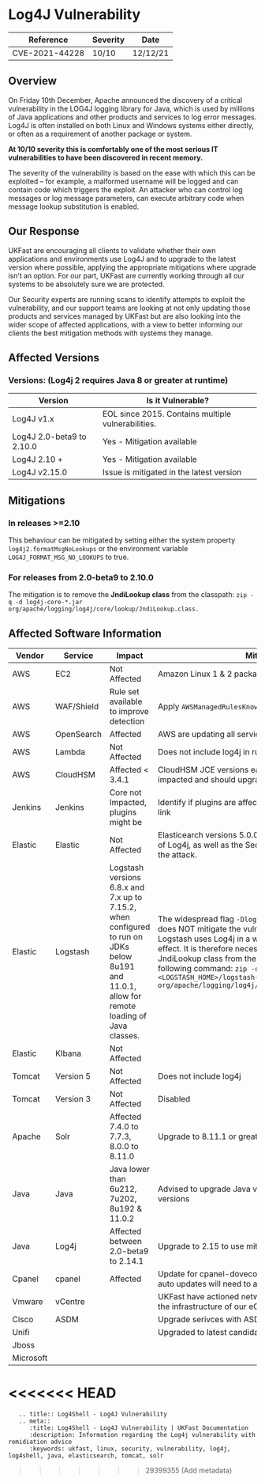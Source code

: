 # Log4J Vulnerability

| Reference      | Severity | Date     |
|----------------|----------|----------|
| CVE-2021-44228 | 10/10    | 12/12/21 |

## Overview 
On Friday 10th December, Apache announced the discovery of a critical vulnerability in the LOG4J logging library for Java, which is used by millions of Java applications and other products and services to log error messages. Log4J is often installed on both Linux and Windows systems either directly, or often as a requirement of another package or system. 

**At 10/10 severity this is comfortably one of the most serious IT vulnerabilities to have been discovered in recent memory.**

The severity of the vulnerability is based on the ease with which this can be exploited – for example, a malformed username will be logged and can contain code which triggers the exploit. An attacker who can control log messages or log message parameters, can execute arbitrary code when message lookup substitution is enabled.

## Our Response
UKFast are encouraging all clients to validate whether their own applications and environments use Log4J and to upgrade to the latest version where possible, applying the appropriate mitigations where upgrade isn’t an option. For our part, UKFast are currently working through all our systems to be absolutely sure we are protected.

Our Security experts are running scans to identify attempts to exploit the vulnerability, and our support teams are looking at not only updating those products and services managed by UKFast but are also looking into the wider scope of affected applications, with a view to better informing our clients the best mitigation methods with systems they manage.

## Affected Versions
### Versions: (Log4j 2 requires Java 8 or greater at runtime)

|Version	                |Is it Vulnerable?                                 |
|---------------------------|--------------------------------------------------|
|Log4J v1.x  	            |EOL since 2015. Contains multiple vulnerabilities.|
|Log4J 2.0-beta9 to 2.10.0	|Yes - Mitigation available                        |
|Log4J 2.10 + 	            |Yes - Mitigation available                        |
|Log4J v2.15.0	            |Issue is mitigated in the latest version          |

## Mitigations

### In releases >=2.10
This behaviour can be mitigated by setting either the system property `log4j2.formatMsgNoLookups` or the environment variable `LOG4J_FORMAT_MSG_NO_LOOKUPS` to true.

### For releases from 2.0-beta9 to 2.10.0
The mitigation is to remove the **JndiLookup class** from the classpath: `zip -q -d log4j-core-*.jar org/apache/logging/log4j/core/lookup/JndiLookup.class.`

## Affected Software Information

| Vendor    | Service    | Impact               | Mitigation                                                    | Links |
|-----------|------------|----------------------|---------------------------------------------------------------|--------|
| AWS       | EC2        | Not Affected         | Amazon Linux 1 & 2 package versions are not affected.         | [1](https://aws.amazon.com/security/security-bulletins/AWS-2021-005/) |
| AWS       | WAF/Shield | Rule set available to improve detection | Apply `AWSManagedRulesKnownBadInputsRuleSet` to ACL | [1](https://aws.amazon.com/security/security-bulletins/AWS-2021-005/) |
| AWS       | OpenSearch | Affected             | AWS are updating all service domains                          | [1](https://aws.amazon.com/security/security-bulletins/AWS-2021-005/) |
| AWS       | Lambda     | Not Affected         | Does not include log4j in runtimes or containers              | [1](https://aws.amazon.com/security/security-bulletins/AWS-2021-005/) |
| AWS       | CloudHSM   | Affected < 3.4.1     | CloudHSM JCE versions earlier than 3.4.1, you may be impacted and should upgrade to version 3.4.1 or higher  | [1](https://aws.amazon.com/security/security-bulletins/AWS-2021-005/) |
| Jenkins   | Jenkins    | Core not Impacted, plugins might be | Identify if plugins are affected using the groovy script in link  | [1](https://www.jenkins.io/blog/2021/12/10/log4j2-rce-CVE-2021-44228/) |
| Elastic   | Elastic    | Not Affected         | Elasticearch versions 5.0.0+ contain a vulnerable version of Log4j, as well as the Security Manager which mitigates the attack. | [1](https://discuss.elastic.co/t/apache-log4j2-remote-code-execution-rce-vulnerability-cve-2021-44228-esa-2021-31/291476) |
| Elastic   | Logstash   | Logstash versions 6.8.x and 7.x up to 7.15.2, when configured to run on JDKs below 8u191 and 11.0.1, allow for remote loading of Java classes. | The widespread flag `-Dlog4j2.formatMsgNoLookups=true` does NOT mitigate the vulnerability in Logstash, as Logstash uses Log4j in a way where the flag has no effect. It is therefore necessary to remove the JndiLookup class from the log4j2 core jar, with the following command: `zip -q -d <LOGSTASH_HOME>/logstash-core/lib/jars/log4j-core-2.* org/apache/logging/log4j/core/lookup/JndiLookup.class` | [1](https://discuss.elastic.co/t/apache-log4j2-remote-code-execution-rce-vulnerability-cve-2021-44228-esa-2021-31/291476) |
| Elastic   | KIbana     | Not Affected         |                                                               | [1](https://discuss.elastic.co/t/apache-log4j2-remote-code-execution-rce-vulnerability-cve-2021-44228-esa-2021-31/291476) |
| Tomcat    | Version 5  | Not Affected         | Does not include log4j                                        | [1](https://access.redhat.com/solutions/6577191) |
| Tomcat    | Version 3  | Not Affected         | Disabled                                                      | [1](https://access.redhat.com/solutions/6577191) |
| Apache    | Solr       | Affected 7.4.0 to 7.7.3, 8.0.0 to 8.11.0     | Upgrade to 8.11.1 or greater          | [1](https://solr.apache.org/security.html#apache-solr-affected-by-apache-log4j-cve-2021-44228) |
| Java      | Java       | Java lower than 6u212, 7u202, 8u192 & 11.0.2 | Advised to upgrade Java version above the impacted versions | [1](https://www.veracode.com/blog/security-news/urgent-analysis-and-remediation-guidance-log4j-zero-day-rce-cve-2021-44228) |
| Java      | Log4j      | Affected between 2.0-beta9 to 2.14.1         | Upgrade to 2.15 to use mitigation     | [1](https://logging.apache.org/log4j/2.x/security.html) |
| Cpanel    | cpanel     | Affected             | Update for cpanel-dovecot-solr released. Those without auto updates will need to action manually | [1](https://forums.cpanel.net/threads/log4j-cve-2021-44228-does-it-affect-cpanel.696249/#post-2890493) |
| Vmware    | vCentre    |                      | UKFast have actioned network changes to reduce risk to the infrastructure of our eCloud Product | [1](https://kb.vmware.com/s/article/87081?lang=en_US) |
| Cisco     | ASDM       |                      | Upgrade serivces with ASDM.                                   | [1](https://tools.cisco.com/security/center/content/CiscoSecurityAdvisory/cisco-sa-apache-log4j-qRuKNEbd) |
| Unifi     |            |                      | Upgraded to latest candidate fix 6.5.54 see notes for link    | [1](https://community.ui.com/releases/UniFi-Network-Application-6-5-54/d717f241-48bb-4979-8b10-99db36ddabe1) |
| Jboss     |            |                      |                                                               |         |
| Microsoft |            |                      |                                                               | [1](https://msrc-blog.microsoft.com/2021/12/11/microsofts-response-to-cve-2021-44228-apache-log4j2/) |
<<<<<<< HEAD
=======

```eval_rst
   .. title:: Log4Shell - Log4J Vulnerability
   .. meta::
      :title: Log4Shell - Log4J Vulnerability | UKFast Documentation
      :description: Information regarding the Log4j vulnerability with remidiation advice
      :keywords: ukfast, linux, security, vulnerability, log4j, log4shell, java, elasticsearch, tomcat, solr
```
>>>>>>> 29399355 (Add metadata)
